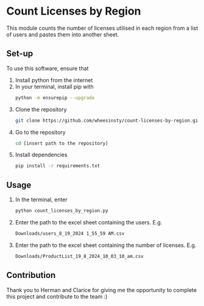 # Count Licenses by Region
This module counts the number of licenses utilised in each region from a list of users and pastes them into another sheet.

## Set-up
To use this software, ensure that
1. Install python from the internet
2. In your terminal, install pip with 
   ```bash
   python -m ensurepip --upgrade
3. Clone the repository
   ```bash
   git clone https://github.com/wheesinsty/count-licenses-by-region.git
4. Go to the repository
   ```bash
   cd [insert path to the repository]
5. Install dependencies
   ```bash
   pip install -r requirements.txt

## Usage
1. In the terminal, enter
   ```bash
   python count_licenses_by_region.py
2. Enter the path to the excel sheet containing the users. E.g.
   ```bash
   Downloads/users_8_19_2024 1_55_59 AM.csv
3. Enter the path to the excel sheet containing the number of licenses. E.g.
   ```bash
   Downloads/ProductList_19_8_2024_10_03_10_am.csv

## Contribution
Thank you to Herman and Clarice for giving me the opportunity to complete this project and contribute to the team :)
